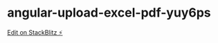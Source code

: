 # angular-upload-excel-pdf-yuy6ps

[Edit on StackBlitz ⚡️](https://stackblitz.com/edit/angular-upload-excel-pdf-yuy6ps)